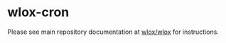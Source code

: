 wlox-cron
=========

Please see main repository documentation at [wlox/wlox](http://www.github.com/wlox/wlox) for instructions.

